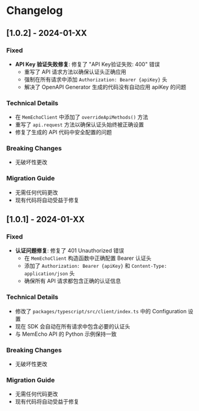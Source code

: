 # Changelog

## [1.0.2] - 2024-01-XX

### Fixed
- **API Key 验证失败修复**: 修复了 "API Key验证失败: 400" 错误
  - 重写了 API 请求方法以确保认证头正确应用
  - 强制在所有请求中添加 `Authorization: Bearer {apiKey}` 头
  - 解决了 OpenAPI Generator 生成的代码没有自动应用 apiKey 的问题

### Technical Details
- 在 `MemEchoClient` 中添加了 `overrideApiMethods()` 方法
- 重写了 `api.request` 方法以确保认证头始终被正确设置
- 修复了生成的 API 代码中安全配置的问题

### Breaking Changes
- 无破坏性更改

### Migration Guide
- 无需任何代码更改
- 现有代码将自动受益于修复

## [1.0.1] - 2024-01-XX

### Fixed
- **认证问题修复**: 修复了 401 Unauthorized 错误
  - 在 `MemEchoClient` 构造函数中正确配置 Bearer 认证头
  - 添加了 `Authorization: Bearer {apiKey}` 和 `Content-Type: application/json` 头
  - 确保所有 API 请求都包含正确的认证信息

### Technical Details
- 修改了 `packages/typescript/src/client/index.ts` 中的 Configuration 设置
- 现在 SDK 会自动在所有请求中包含必要的认证头
- 与 MemEcho API 的 Python 示例保持一致

### Breaking Changes
- 无破坏性更改

### Migration Guide
- 无需任何代码更改
- 现有代码将自动受益于修复
